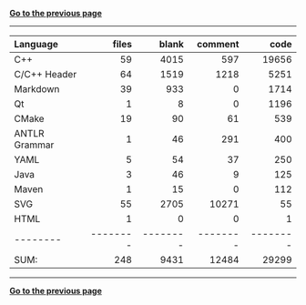 [**Go to the previous page**](../../README.md)

----

Language|files|blank|comment|code
:-------|-------:|-------:|-------:|-------:
C++|59|4015|597|19656
C/C++ Header|64|1519|1218|5251
Markdown|39|933|0|1714
Qt|1|8|0|1196
CMake|19|90|61|539
ANTLR Grammar|1|46|291|400
YAML|5|54|37|250
Java|3|46|9|125
Maven|1|15|0|112
SVG|55|2705|10271|55
HTML|1|0|0|1
--------|--------|--------|--------|--------
SUM:|248|9431|12484|29299

----


[**Go to the previous page**](../../README.md)
